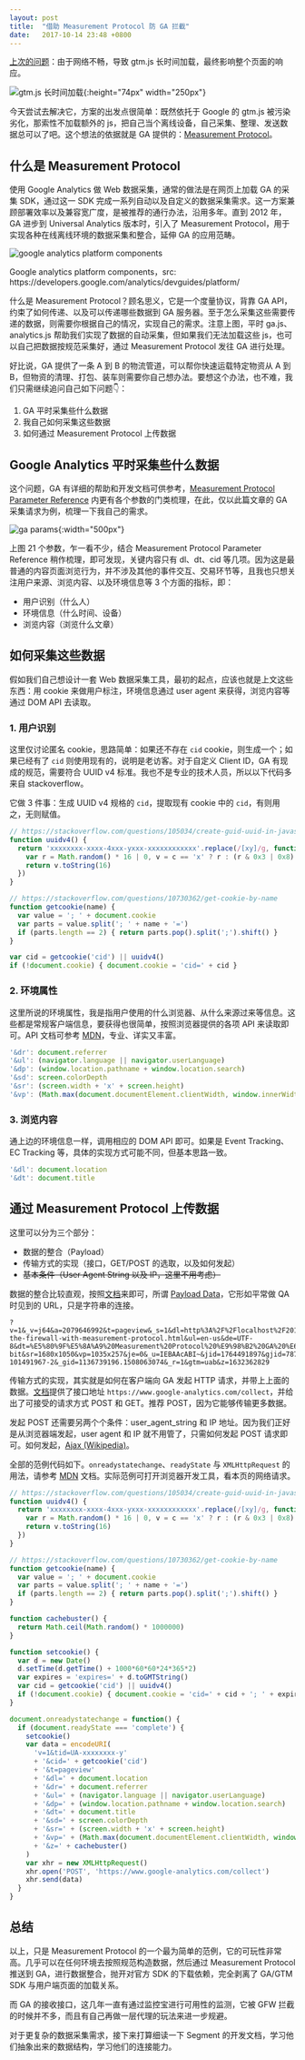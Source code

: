 ```yaml
---
layout: post
title:  "借助 Measurement Protocol 防 GA 拦截"
date:   2017-10-14 23:48 +0800
---
```


[上次的问题](/blog/track-single-page-application-with-google-tag-manager.html#article)：由于网络不畅，导致 gtm.js 长时间加载，最终影响整个页面的响应。

![gtm.js 长时间加载](/files/2017/10/13/loading.jpg){:height="74px" width="250px"}

今天尝试去解决它，方案的出发点很简单：既然依托于 Google 的 gtm.js 被污染劣化，那索性不加载额外的 js，把自己当个离线设备，自己采集、整理、发送数据总可以了吧。这个想法的依据就是 GA 提供的：[Measurement Protocol](https://developers.google.com/analytics/devguides/collection/protocol/v1/)。

## 什么是 Measurement Protocol

使用 Google Analytics 做 Web 数据采集，通常的做法是在网页上加载 GA 的采集 SDK，通过这一 SDK 完成一系列自动以及自定义的数据采集需求。这一方案兼顾部署效率以及兼容宽广度，是被推荐的通行办法，沿用多年。直到 2012 年，GA 进步到 Universal Analytics 版本时，引入了 Measurement Protocol，用于实现各种在线离线环境的数据采集和整合，延伸 GA 的应用范畴。

![google analytics platform components](/files/2017/10/14/mp.png)

<figcaption> Google analytics platform components，src: https://developers.google.com/analytics/devguides/platform/</figcaption>

什么是 Measurement Protocol？顾名思义，它是一个度量协议，背靠 GA API，约束了如何传递、以及可以传递哪些数据到 GA 服务器。至于怎么采集这些需要传递的数据，则需要你根据自己的情况，实现自己的需求。注意上图，平时 ga.js、analytics.js 帮助我们实现了数据的自动采集，但如果我们无法加载这些 js，也可以自己把数据按规范采集好，通过 Measurement Protocol 发往 GA 进行处理。

好比说，GA 提供了一条 A 到 B 的物流管道，可以帮你快速运载特定物资从 A 到 B，但物资的清理、打包、装车则需要你自己想办法。要想这个办法，也不难，我们只需继续追问自己如下问题👇：

1. GA 平时采集些什么数据
2. 我自己如何采集这些数据
3. 如何通过 Measurement Protocol 上传数据

## Google Analytics 平时采集些什么数据

这个问题，GA 有详细的帮助和开发文档可供参考，[Measurement Protocol Parameter Reference](https://developers.google.com/analytics/devguides/collection/protocol/v1/parameters) 内更有各个参数的门类梳理，在此，仅以此篇文章的 GA 采集请求为例，梳理一下我自己的需求。

![ga params](/files/2017/10/14/ga_params.png){:width="500px"}

上图 21 个参数，乍一看不少，结合 Measurement Protocol Parameter Reference 稍作梳理，即可发现，关键内容只有 dl、dt、cid 等几项。因为这是最普通的内容页面浏览行为，并不涉及其他的事件交互、交易环节等，且我也只想关注用户来源、浏览内容、以及环境信息等 3 个方面的指标，即：

- 用户识别（什么人）
- 环境信息（什么时间、设备）
- 浏览内容（浏览什么文章）

## 如何采集这些数据

假如我们自己想设计一套 Web 数据采集工具，最初的起点，应该也就是上文这些东西：用 cookie 来做用户标注，环境信息通过 user agent 来获得，浏览内容等通过 DOM API 去读取。

### 1. 用户识别

这里仅讨论匿名 cookie，思路简单：如果还不存在 `cid` cookie，则生成一个；如果已经有了 `cid` 则使用现有的，说明是老访客。对于自定义 Client ID，GA 有现成的规范，需要符合 UUID v4 标准。我也不是专业的技术人员，所以以下代码多来自 stackoverflow。

它做 3 件事：生成 UUID v4 规格的 `cid`，提取现有 cookie 中的 `cid`，有则用之，无则赋值。

```javascript
// https://stackoverflow.com/questions/105034/create-guid-uuid-in-javascript
function uuidv4() {
  return 'xxxxxxxx-xxxx-4xxx-yxxx-xxxxxxxxxxxx'.replace(/[xy]/g, function(c) {
    var r = Math.random() * 16 | 0, v = c == 'x' ? r : (r & 0x3 | 0x8)
    return v.toString(16)
  })
}

// https://stackoverflow.com/questions/10730362/get-cookie-by-name
function getcookie(name) {
  var value = '; ' + document.cookie
  var parts = value.split('; ' + name + '=')
  if (parts.length == 2) { return parts.pop().split(';').shift() }
}

var cid = getcookie('cid') || uuidv4()
if (!document.cookie) { document.cookie = 'cid=' + cid }
```

### 2. 环境属性

这里所说的环境属性，我是指用户使用的什么浏览器、从什么来源过来等信息。这些都是常规客户端信息，要获得也很简单，按照浏览器提供的各项 API 来读取即可。API 文档可参考 [MDN](https://developer.mozilla.org)，专业、详实又丰富。

```javascript
'&dr': document.referrer
'&ul': (navigator.language || navigator.userLanguage)
'&dp': (window.location.pathname + window.location.search)
'&sd': screen.colorDepth
'&sr': (screen.width + 'x' + screen.height)
'&vp': (Math.max(document.documentElement.clientWidth, window.innerWidth || 0) + 'x' + Math.max(document.documentElement.clientHeight, window.innerHeight || 0))
```

### 3. 浏览内容

通上边的环境信息一样，调用相应的 DOM API 即可。如果是 Event Tracking、EC Tracking 等，具体的实现方式可能不同，但基本思路一致。

```javascript
'&dl': document.location
'&dt': document.title
```

## 通过 Measurement Protocol 上传数据

这里可以分为三个部分：

- 数据的整合（Payload）
- 传输方式的实现（接口，GET/POST 的选取，以及如何发起）
- ~~基本条件（User Agent String 以及 IP，这里不用考虑）~~

数据的整合比较直观，按照[文档](https://developers.google.com/analytics/devguides/collection/protocol/v1/reference)来即可，所谓 [Payload Data](https://developers.google.com/analytics/devguides/collection/protocol/v1/reference#payload)，它形如平常做 QA 时见到的 URL，只是字符串的连接。

```
?v=1&_v=j64&a=2079646992&t=pageview&_s=1&dl=http%3A%2F%2Flocalhost%2F2017%2F10%2F14%2Facross-the-firewall-with-measurement-protocol.html&ul=en-us&de=UTF-8&dt=%E5%80%9F%E5%8A%A9%20Measurement%20Protocol%20%E9%98%B2%20GA%20%E6%8B%A6%E6%88%AA&sd=24-bit&sr=1680x1050&vp=1035x257&je=0&_u=IEBAAcABI~&jid=1764491897&gjid=787771514&cid=1155599406.1508063074&tid=UA-101491967-2&_gid=1136739196.1508063074&_r=1&gtm=uab&z=1632362829
```

传输方式的实现，其实就是如何在客户端向 GA 发起 HTTP 请求，并带上上面的数据。[文档](https://developers.google.com/analytics/devguides/collection/protocol/v1/reference)提供了接口地址 `https://www.google-analytics.com/collect`，并给出了可接受的请求方式 POST 和 GET。推荐 POST，因为它能够传输更多数据。

发起 POST 还需要另两个个条件：user_agent_string 和 IP 地址。因为我们正好是从浏览器端发起，user agent 和 IP 就不用管了，只需如何发起 POST 请求即可。如何发起，[Ajax (Wikipedia)](https://en.m.wikipedia.org/wiki/Ajax_(programming))。

全部的范例代码如下。`onreadystatechange`、`readyState` 与 `XMLHttpRequest` 的用法，请参考 [MDN](https://developer.mozilla.org/en-US/docs/Web/Events/readystatechange) 文档。实际范例可打开浏览器开发工具，看本页的网络请求。

```javascript
// https://stackoverflow.com/questions/105034/create-guid-uuid-in-javascript
function uuidv4() {
  return 'xxxxxxxx-xxxx-4xxx-yxxx-xxxxxxxxxxxx'.replace(/[xy]/g, function(c) {
    var r = Math.random() * 16 | 0, v = c == 'x' ? r : (r & 0x3 | 0x8)
    return v.toString(16)
  })
}

// https://stackoverflow.com/questions/10730362/get-cookie-by-name
function getcookie(name) {
  var value = '; ' + document.cookie
  var parts = value.split('; ' + name + '=')
  if (parts.length == 2) { return parts.pop().split(';').shift() }
}

function cachebuster() {
  return Math.ceil(Math.random() * 1000000)
}

function setcookie() {
  var d = new Date()
  d.setTime(d.getTime() + 1000*60*60*24*365*2)
  var expires = 'expires=' + d.toGMTString()
  var cid = getcookie('cid') || uuidv4()
  if (!document.cookie) { document.cookie = 'cid=' + cid + '; ' + expires + '; path=/' }
}

document.onreadystatechange = function() {
  if (document.readyState === 'complete') {
    setcookie()
    var data = encodeURI(
      'v=1&tid=UA-xxxxxxxx-y'
      + '&cid=' + getcookie('cid')
      + '&t=pageview'
      + '&dl=' + document.location
      + '&dr=' + document.referrer
      + '&ul=' + (navigator.language || navigator.userLanguage)
      + '&dp=' + (window.location.pathname + window.location.search)
      + '&dt=' + document.title
      + '&sd=' + screen.colorDepth
      + '&sr=' + (screen.width + 'x' + screen.height)
      + '&vp=' + (Math.max(document.documentElement.clientWidth, window.innerWidth || 0) + 'x' + Math.max(document.documentElement.clientHeight, window.innerHeight || 0))
      + '&z=' + cachebuster()
    )
    var xhr = new XMLHttpRequest()
    xhr.open('POST', 'https://www.google-analytics.com/collect')
    xhr.send(data)
  }
}
```

## 总结

以上，只是 Measurement Protocol 的一个最为简单的范例，它的可玩性非常高。几乎可以在任何环境去按照规范构造数据，然后通过 Measurement Protocol 推送到 GA，进行数据整合，抛开对官方 SDK 的下载依赖，完全剥离了 GA/GTM SDK 与用户端页面的加载关系。

而 GA 的接收接口，这几年一直有通过监控宝进行可用性的监测，它被 GFW 拦截的时候并不多，而且有自己再做一层代理的玩法来进一步规避。

对于更复杂的数据采集需求，接下来打算细读一下 Segment 的开发文档，学习他们抽象出来的数据结构，学习他们的连接能力。
